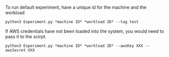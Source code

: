 To run default experiment, have a unique id for the machine and the workload 

```python3 Experiment.py *machine ID* *workload ID* --tag test```

If AWS credentials have not been loaded into the system, you would need to pass it to the scirpt. 

```python3 Experiment.py *machine ID* *workload ID* --awsKey XXX --awsSecret XXX```